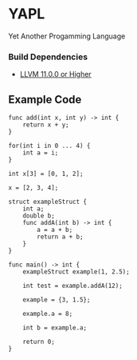 # YAPL

Yet Another Progamming Language

### Build Dependencies

* [LLVM 11.0.0 or Higher](https://github.com/llvm/llvm-project)

## Example Code
```
func add(int x, int y) -> int {
    return x + y;
}

for(int i in 0 ... 4) {
    int a = i;
}

int x[3] = [0, 1, 2];

x = [2, 3, 4];

struct exampleStruct {
    int a;
    double b;
    func addA(int b) -> int {
        a = a + b;
        return a + b;
    }
}

func main() -> int {
    exampleStruct example(1, 2.5);

    int test = example.addA(12);

    example = {3, 1.5};

    example.a = 8;

    int b = example.a;
    
    return 0;
}
```
